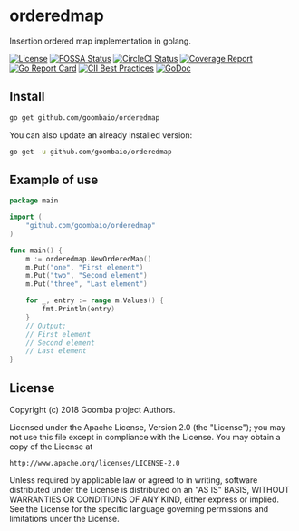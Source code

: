 # orderedmap

Insertion ordered map implementation in golang.

[![License][License-Image]][License-URL]
[![FOSSA Status][FOSSA-Image]][FOSSA-URL]
[![CircleCI Status][CircleCI-Image]][CircleCI-URL]
[![Coverage Report][Coverage-Image]][Coverage-URL]
[![Go Report Card][GoReportCard-Image]][GoReportCard-URL]
[![CII Best Practices][CII-Image]][CII-URL]
[![GoDoc][GoDoc-Image]][GoDoc-URL]

## Install

```bash
go get github.com/goombaio/orderedmap
```

You can also update an already installed version:

```bash
go get -u github.com/goombaio/orderedmap
```

## Example of use

```go
package main

import (
    "github.com/goombaio/orderedmap"
)

func main() {
    m := orderedmap.NewOrderedMap()
    m.Put("one", "First element")
    m.Put("two", "Second element")
    m.Put("three", "Last element")

    for _, entry := range m.Values() {
        fmt.Println(entry)
    }
    // Output:
    // First element
    // Second element
    // Last element
}
```

## License

Copyright (c) 2018 Goomba project Authors.

Licensed under the Apache License, Version 2.0 (the "License");
you may not use this file except in compliance with the License.
You may obtain a copy of the License at

    http://www.apache.org/licenses/LICENSE-2.0

Unless required by applicable law or agreed to in writing, software
distributed under the License is distributed on an "AS IS" BASIS,
WITHOUT WARRANTIES OR CONDITIONS OF ANY KIND, either express or implied.
See the License for the specific language governing permissions and
limitations under the License.

[License-Image]: https://img.shields.io/badge/License-Apache-blue.svg
[License-URL]: http://opensource.org/licenses/Apache
[FOSSA-Image]: https://app.fossa.io/api/projects/git%2Bgithub.com%2Fgoombaio%2Forderedmap.svg?type=shield
[FOSSA-URL]: https://app.fossa.io/projects/git%2Bgithub.com%2Fgoombaio%2Forderedmap?ref=badge_shield
[CircleCI-Image]: https://circleci.com/gh/goombaio/orderedmap.svg?style=svg
[CircleCI-URL]: https://circleci.com/gh/goombaio/orderedmap
[Coverage-Image]: https://codecov.io/gh/goombaio/orderedmap/branch/master/graph/badge.svg
[Coverage-URL]: https://codecov.io/gh/goombaio/orderedmap
[GoReportCard-Image]: https://goreportcard.com/badge/github.com/goombaio/orderedmap
[GoReportCard-URL]: https://goreportcard.com/report/github.com/goombaio/orderedmap
[CII-Image]: https://bestpractices.coreinfrastructure.org/projects/2183/badge
[CII-URL]: https://bestpractices.coreinfrastructure.org/projects/2183
[GoDoc-Image]: https://godoc.org/github.com/goombaio/orderedmap?status.svg
[GoDoc-URL]: http://godoc.org/github.com/goombaio/orderedmap
